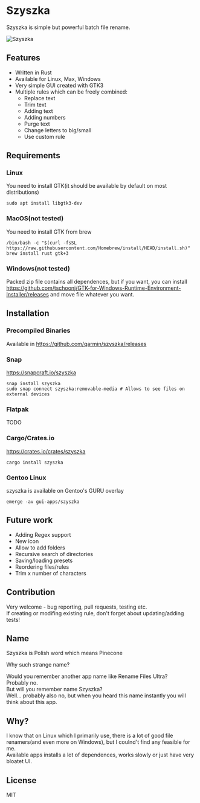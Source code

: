 # Szyszka

Szyszka is simple but powerful batch file rename.

![Szyszka](https://user-images.githubusercontent.com/41945903/118101662-1e719480-b3d8-11eb-83d6-35e88fc919c5.png)
## Features
- Written in Rust
- Available for Linux, Max, Windows
- Very simple GUI created with GTK3
- Multiple rules which can be freely combined:
  - Replace text
  - Trim text
  - Adding text
  - Adding numbers
  - Purge text
  - Change letters to big/small
  - Use custom rule


## Requirements
### Linux
You need to install GTK(it should be available by default on most distributions)
```shell
sudo apt install libgtk3-dev
```
### MacOS(not tested)
You need to install GTK from brew
```shell
/bin/bash -c "$(curl -fsSL https://raw.githubusercontent.com/Homebrew/install/HEAD/install.sh)"
brew install rust gtk+3
```

### Windows(not tested)
Packed zip file contains all dependences, but if you want, you can install https://github.com/tschoonj/GTK-for-Windows-Runtime-Environment-Installer/releases and move file whatever you want.

## Installation
### Precompiled Binaries
Available in https://github.com/qarmin/szyszka/releases

### Snap
https://snapcraft.io/szyszka  
```
snap install szyszka
sudo snap connect szyszka:removable-media # Allows to see files on external devices
```

### Flatpak
TODO

### Cargo/Crates.io
https://crates.io/crates/szyszka
```
cargo install szyszka
```

### Gentoo Linux
szyszka is available on Gentoo's GURU overlay
```
emerge -av gui-apps/szyszka
```

## Future work
- Adding Regex support
- New icon
- Allow to add folders
- Recursive search of directories
- Saving/loading presets
- Reordering files/rules
- Trim x number of characters

## Contribution
Very welcome - bug reporting, pull requests, testing etc.  
If creating or modifing existing rule, don't forget about updating/adding tests!

## Name 
Szyszka is Polish word which means Pinecone

Why such strange name?

Would you remember another app name like Rename Files Ultra?  
Probably no.  
But will you remember name Szyszka?  
Well... probably also no, but when you heard this name instantly you will think about this app.

## Why?
I know that on Linux which I primarily use, there is a lot of good file renamers(and even more on Windows), but I coulnd't find any feasible for me.  
Available apps installs a lot of dependences, works slowly or just have very bloatet UI.  

## License
MIT

